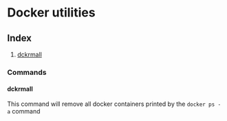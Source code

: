 # Docker utilities  

## Index  
1. [dckrmall](#dckrmall)

### Commands  

#### dckrmall  
This command will remove all docker containers printed by the ```docker ps -a``` command